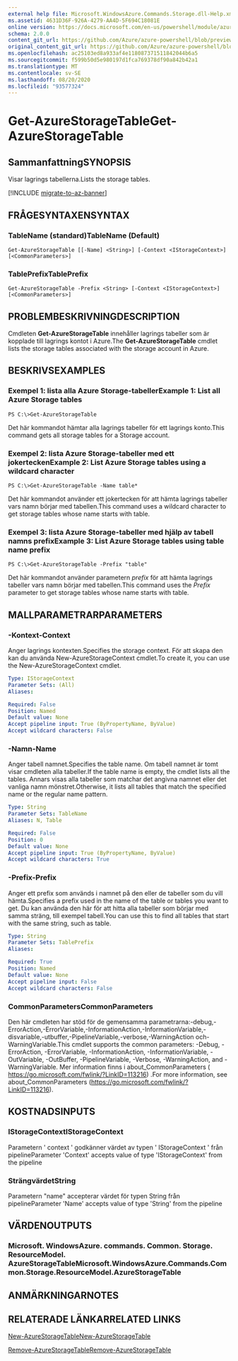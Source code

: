 ```yaml
---
external help file: Microsoft.WindowsAzure.Commands.Storage.dll-Help.xml
ms.assetid: 4631D36F-926A-4279-AA4D-5F694C18081E
online version: https://docs.microsoft.com/en-us/powershell/module/azure.storage/get-azurestoragetable
schema: 2.0.0
content_git_url: https://github.com/Azure/azure-powershell/blob/preview/src/Storage/Commands.Storage/help/Get-AzureStorageTable.md
original_content_git_url: https://github.com/Azure/azure-powershell/blob/preview/src/Storage/Commands.Storage/help/Get-AzureStorageTable.md
ms.openlocfilehash: ac25103ed8a933af4e118087371511842044b6a5
ms.sourcegitcommit: f599b50d5e980197d1fca769378df90a842b42a1
ms.translationtype: MT
ms.contentlocale: sv-SE
ms.lasthandoff: 08/20/2020
ms.locfileid: "93577324"
---
```

# <span data-ttu-id="3b746-101">Get-AzureStorageTable</span><span class="sxs-lookup"><span data-stu-id="3b746-101">Get-AzureStorageTable</span></span>

## <span data-ttu-id="3b746-102">Sammanfattning</span><span class="sxs-lookup"><span data-stu-id="3b746-102">SYNOPSIS</span></span>
<span data-ttu-id="3b746-103">Visar lagrings tabellerna.</span><span class="sxs-lookup"><span data-stu-id="3b746-103">Lists the storage tables.</span></span>

[!INCLUDE [migrate-to-az-banner](../../includes/migrate-to-az-banner.md)]

## <span data-ttu-id="3b746-104">FRÅGESYNTAXEN</span><span class="sxs-lookup"><span data-stu-id="3b746-104">SYNTAX</span></span>

### <span data-ttu-id="3b746-105">TableName (standard)</span><span class="sxs-lookup"><span data-stu-id="3b746-105">TableName (Default)</span></span>
```
Get-AzureStorageTable [[-Name] <String>] [-Context <IStorageContext>] [<CommonParameters>]
```

### <span data-ttu-id="3b746-106">TablePrefix</span><span class="sxs-lookup"><span data-stu-id="3b746-106">TablePrefix</span></span>
```
Get-AzureStorageTable -Prefix <String> [-Context <IStorageContext>] [<CommonParameters>]
```

## <span data-ttu-id="3b746-107">PROBLEMBESKRIVNING</span><span class="sxs-lookup"><span data-stu-id="3b746-107">DESCRIPTION</span></span>
<span data-ttu-id="3b746-108">Cmdleten **Get-AzureStorageTable** innehåller lagrings tabeller som är kopplade till lagrings kontot i Azure.</span><span class="sxs-lookup"><span data-stu-id="3b746-108">The **Get-AzureStorageTable** cmdlet lists the storage tables associated with the storage account in Azure.</span></span>

## <span data-ttu-id="3b746-109">BESKRIVS</span><span class="sxs-lookup"><span data-stu-id="3b746-109">EXAMPLES</span></span>

### <span data-ttu-id="3b746-110">Exempel 1: lista alla Azure Storage-tabeller</span><span class="sxs-lookup"><span data-stu-id="3b746-110">Example 1: List all Azure Storage tables</span></span>
```
PS C:\>Get-AzureStorageTable
```

<span data-ttu-id="3b746-111">Det här kommandot hämtar alla lagrings tabeller för ett lagrings konto.</span><span class="sxs-lookup"><span data-stu-id="3b746-111">This command gets all storage tables for a Storage account.</span></span>

### <span data-ttu-id="3b746-112">Exempel 2: lista Azure Storage-tabeller med ett jokertecken</span><span class="sxs-lookup"><span data-stu-id="3b746-112">Example 2: List Azure Storage tables using a wildcard character</span></span>
```
PS C:\>Get-AzureStorageTable -Name table*
```

<span data-ttu-id="3b746-113">Det här kommandot använder ett jokertecken för att hämta lagrings tabeller vars namn börjar med tabellen.</span><span class="sxs-lookup"><span data-stu-id="3b746-113">This command uses a wildcard character to get storage tables whose name starts with table.</span></span>

### <span data-ttu-id="3b746-114">Exempel 3: lista Azure Storage-tabeller med hjälp av tabell namns prefix</span><span class="sxs-lookup"><span data-stu-id="3b746-114">Example 3: List Azure Storage tables using table name prefix</span></span>
```
PS C:\>Get-AzureStorageTable -Prefix "table"
```

<span data-ttu-id="3b746-115">Det här kommandot använder parametern *prefix* för att hämta lagrings tabeller vars namn börjar med tabellen.</span><span class="sxs-lookup"><span data-stu-id="3b746-115">This command uses the *Prefix* parameter to get storage tables whose name starts with table.</span></span>

## <span data-ttu-id="3b746-116">MALLPARAMETRAR</span><span class="sxs-lookup"><span data-stu-id="3b746-116">PARAMETERS</span></span>

### <span data-ttu-id="3b746-117">-Kontext</span><span class="sxs-lookup"><span data-stu-id="3b746-117">-Context</span></span>
<span data-ttu-id="3b746-118">Anger lagrings kontexten.</span><span class="sxs-lookup"><span data-stu-id="3b746-118">Specifies the storage context.</span></span>
<span data-ttu-id="3b746-119">För att skapa den kan du använda New-AzureStorageContext cmdlet.</span><span class="sxs-lookup"><span data-stu-id="3b746-119">To create it, you can use the New-AzureStorageContext cmdlet.</span></span>

```yaml
Type: IStorageContext
Parameter Sets: (All)
Aliases: 

Required: False
Position: Named
Default value: None
Accept pipeline input: True (ByPropertyName, ByValue)
Accept wildcard characters: False
```

### <span data-ttu-id="3b746-120">-Namn</span><span class="sxs-lookup"><span data-stu-id="3b746-120">-Name</span></span>
<span data-ttu-id="3b746-121">Anger tabell namnet.</span><span class="sxs-lookup"><span data-stu-id="3b746-121">Specifies the table name.</span></span>
<span data-ttu-id="3b746-122">Om tabell namnet är tomt visar cmdleten alla tabeller.</span><span class="sxs-lookup"><span data-stu-id="3b746-122">If the table name is empty, the cmdlet lists all the tables.</span></span>
<span data-ttu-id="3b746-123">Annars visas alla tabeller som matchar det angivna namnet eller det vanliga namn mönstret.</span><span class="sxs-lookup"><span data-stu-id="3b746-123">Otherwise, it lists all tables that match the specified name or the regular name pattern.</span></span>

```yaml
Type: String
Parameter Sets: TableName
Aliases: N, Table

Required: False
Position: 0
Default value: None
Accept pipeline input: True (ByPropertyName, ByValue)
Accept wildcard characters: True
```

### <span data-ttu-id="3b746-124">-Prefix</span><span class="sxs-lookup"><span data-stu-id="3b746-124">-Prefix</span></span>
<span data-ttu-id="3b746-125">Anger ett prefix som används i namnet på den eller de tabeller som du vill hämta.</span><span class="sxs-lookup"><span data-stu-id="3b746-125">Specifies a prefix used in the name of the table or tables you want to get.</span></span>
<span data-ttu-id="3b746-126">Du kan använda den här för att hitta alla tabeller som börjar med samma sträng, till exempel tabell.</span><span class="sxs-lookup"><span data-stu-id="3b746-126">You can use this to find all tables that start with the same string, such as table.</span></span>

```yaml
Type: String
Parameter Sets: TablePrefix
Aliases: 

Required: True
Position: Named
Default value: None
Accept pipeline input: False
Accept wildcard characters: False
```

### <span data-ttu-id="3b746-127">CommonParameters</span><span class="sxs-lookup"><span data-stu-id="3b746-127">CommonParameters</span></span>
<span data-ttu-id="3b746-128">Den här cmdleten har stöd för de gemensamma parametrarna:-debug,-ErrorAction,-ErrorVariable,-InformationAction,-InformationVariable,-disvariable,-utbuffer,-PipelineVariable,-verbose,-WarningAction och-WarningVariable.</span><span class="sxs-lookup"><span data-stu-id="3b746-128">This cmdlet supports the common parameters: -Debug, -ErrorAction, -ErrorVariable, -InformationAction, -InformationVariable, -OutVariable, -OutBuffer, -PipelineVariable, -Verbose, -WarningAction, and -WarningVariable.</span></span> <span data-ttu-id="3b746-129">Mer information finns i about_CommonParameters ( https://go.microsoft.com/fwlink/?LinkID=113216) .</span><span class="sxs-lookup"><span data-stu-id="3b746-129">For more information, see about_CommonParameters (https://go.microsoft.com/fwlink/?LinkID=113216).</span></span>

## <span data-ttu-id="3b746-130">KOSTNADS</span><span class="sxs-lookup"><span data-stu-id="3b746-130">INPUTS</span></span>

### <span data-ttu-id="3b746-131">IStorageContext</span><span class="sxs-lookup"><span data-stu-id="3b746-131">IStorageContext</span></span>

<span data-ttu-id="3b746-132">Parametern ' context ' godkänner värdet av typen ' IStorageContext ' från pipeline</span><span class="sxs-lookup"><span data-stu-id="3b746-132">Parameter 'Context' accepts value of type 'IStorageContext' from the pipeline</span></span>

### <span data-ttu-id="3b746-133">Strängvärdet</span><span class="sxs-lookup"><span data-stu-id="3b746-133">String</span></span>

<span data-ttu-id="3b746-134">Parametern "name" accepterar värdet för typen String från pipeline</span><span class="sxs-lookup"><span data-stu-id="3b746-134">Parameter 'Name' accepts value of type 'String' from the pipeline</span></span>

## <span data-ttu-id="3b746-135">VÄRDEN</span><span class="sxs-lookup"><span data-stu-id="3b746-135">OUTPUTS</span></span>

### <span data-ttu-id="3b746-136">Microsoft. WindowsAzure. commands. Common. Storage. ResourceModel. AzureStorageTable</span><span class="sxs-lookup"><span data-stu-id="3b746-136">Microsoft.WindowsAzure.Commands.Common.Storage.ResourceModel.AzureStorageTable</span></span>

## <span data-ttu-id="3b746-137">ANMÄRKNINGAR</span><span class="sxs-lookup"><span data-stu-id="3b746-137">NOTES</span></span>

## <span data-ttu-id="3b746-138">RELATERADE LÄNKAR</span><span class="sxs-lookup"><span data-stu-id="3b746-138">RELATED LINKS</span></span>

[<span data-ttu-id="3b746-139">New-AzureStorageTable</span><span class="sxs-lookup"><span data-stu-id="3b746-139">New-AzureStorageTable</span></span>](./New-AzureStorageTable.md)

[<span data-ttu-id="3b746-140">Remove-AzureStorageTable</span><span class="sxs-lookup"><span data-stu-id="3b746-140">Remove-AzureStorageTable</span></span>](./Remove-AzureStorageTable.md)


